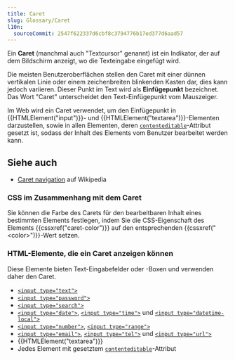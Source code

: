 ```yaml
---
title: Caret
slug: Glossary/Caret
l10n:
  sourceCommit: 2547f622337d6cbf8c3794776b17ed377d6aad57
---
```


Ein **Caret** (manchmal auch "Textcursor" genannt) ist ein Indikator, der auf dem Bildschirm anzeigt, wo die Texteingabe eingefügt wird.

Die meisten Benutzeroberflächen stellen den Caret mit einer dünnen vertikalen Linie oder einem zeichenbreiten blinkenden Kasten dar, dies kann jedoch variieren. Dieser Punkt im Text wird als **Einfügepunkt** bezeichnet. Das Wort "Caret" unterscheidet den Text-Einfügepunkt vom Mauszeiger.

Im Web wird ein Caret verwendet, um den Einfügepunkt in {{HTMLElement("input")}}- und {{HTMLElement("textarea")}}-Elementen darzustellen, sowie in allen Elementen, deren [`contenteditable`](/de/docs/Web/HTML/Reference/Global_attributes/contenteditable)-Attribut gesetzt ist, sodass der Inhalt des Elements vom Benutzer bearbeitet werden kann.

## Siehe auch

- [Caret navigation](https://en.wikipedia.org/wiki/Caret_navigation) auf Wikipedia

### CSS im Zusammenhang mit dem Caret

Sie können die Farbe des Carets für den bearbeitbaren Inhalt eines bestimmten Elements festlegen, indem Sie die CSS-Eigenschaft des Elements {{cssxref("caret-color")}} auf den entsprechenden {{cssxref("&lt;color&gt;")}}-Wert setzen.

### HTML-Elemente, die ein Caret anzeigen können

Diese Elemente bieten Text-Eingabefelder oder -Boxen und verwenden daher den Caret.

- [`<input type="text">`](/de/docs/Web/HTML/Reference/Elements/input/text)
- [`<input type="password">`](/de/docs/Web/HTML/Reference/Elements/input/password)
- [`<input type="search">`](/de/docs/Web/HTML/Reference/Elements/input/search)
- [`<input type="date">`](/de/docs/Web/HTML/Reference/Elements/input/date), [`<input type="time">`](/de/docs/Web/HTML/Reference/Elements/input/time) und [`<input type="datetime-local">`](/de/docs/Web/HTML/Reference/Elements/input/datetime-local)
- [`<input type="number">`](/de/docs/Web/HTML/Reference/Elements/input/number), [`<input type="range">`](/de/docs/Web/HTML/Reference/Elements/input/range)
- [`<input type="email">`](/de/docs/Web/HTML/Reference/Elements/input/email), [`<input type="tel">`](/de/docs/Web/HTML/Reference/Elements/input/tel) und [`<input type="url">`](/de/docs/Web/HTML/Reference/Elements/input/url)
- {{HTMLElement("textarea")}}
- Jedes Element mit gesetztem [`contenteditable`](/de/docs/Web/HTML/Reference/Global_attributes/contenteditable)-Attribut
